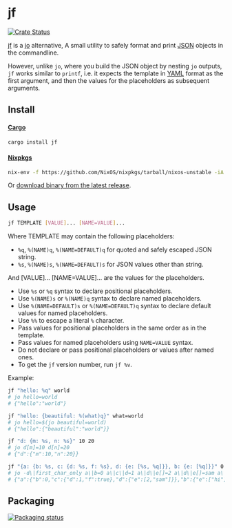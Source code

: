 # jf

[![Crate Status](https://img.shields.io/crates/v/jf.svg)](https://crates.io/crates/jf)

[jf][jf] is a [jo][jo] alternative, A small utility to safely format and print [JSON][json] objects in the commandline.

However, unlike `jo`, where you build the JSON object by nesting `jo` outputs,
`jf` works similar to `printf`, i.e. it expects the template in [YAML][yaml] format as the first argument, and then the values for the placeholders as subsequent arguments.

## Install

#### [Cargo](cargo)

```bash
cargo install jf
```

#### [Nixpkgs][nixpkgs]

```bash
nix-env -f https://github.com/NixOS/nixpkgs/tarball/nixos-unstable -iA jf
```

Or [download binary from the latest release][bins].

## Usage

```bash
jf TEMPLATE [VALUE]... [NAME=VALUE]...
```

Where TEMPLATE may contain the following placeholders:

- `%q`, `%(NAME)q`, `%(NAME=DEFAULT)q` for quoted and safely escaped JSON string.
- `%s`, `%(NAME)s`, `%(NAME=DEFAULT)s` for JSON values other than string.

And [VALUE]... [NAME=VALUE]... are the values for the placeholders.

- Use `%s` or `%q` syntax to declare positional placeholders.
- Use `%(NAME)s` or `%(NAME)q` syntax to declare named placeholders.
- Use `%(NAME=DEFAULT)s` or `%(NAME=DEFAULT)q` syntax to declare default values for named placeholders.
- Use `%%` to escape a literal `%` character.
- Pass values for positional placeholders in the same order as in the template.
- Pass values for named placeholders using `NAME=VALUE` syntax.
- Do not declare or pass positional placeholders or values after named ones.
- To get the `jf` version number, run `jf %v`.

Example:

```bash
jf "hello: %q" world
# jo hello=world
# {"hello":"world"}

jf "hello: {beautiful: %(what)q}" what=world
# jo hello=$(jo beautiful=world)
# {"hello":{"beautiful":"world"}}

jf "d: {m: %s, n: %s}" 10 20
# jo d[m]=10 d[n]=20
# {"d":{"m":10,"n":20}}

jf "{a: {b: %s, c: {d: %s, f: %s}, d: {e: [%s, %q]}}, b: {e: [%q]}}" 0 1 true 2 sam hi
# jo -d\|first_char_only a\|b=0 a\|c\|d=1 a\|d\|e[]=2 a\|d\|e[]=sam a\|c[f]@1 b\|e[]=hi
# {"a":{"b":0,"c":{"d":1,"f":true},"d":{"e":[2,"sam"]}},"b":{"e":["hi"]}}
```

## Packaging

[![Packaging status][repos]][repology]

[jf]: https://github.com/sayanarijit/jf
[jo]: https://github.com/jpmens/jo
[yaml]: https://yaml.org
[json]: https://json.org
[bins]: https://github.com/sayanarijit/jf/releases/latest
[cargo]: https://crates.io/crates/jf
[nixpkgs]: https://github.com/NixOS/nixpkgs/blob/nixos-unstable/pkgs/development/tools/jf/default.nix
[repology]: https://repology.org/project/jf/versions
[repos]: https://repology.org/badge/vertical-allrepos/jf.svg
